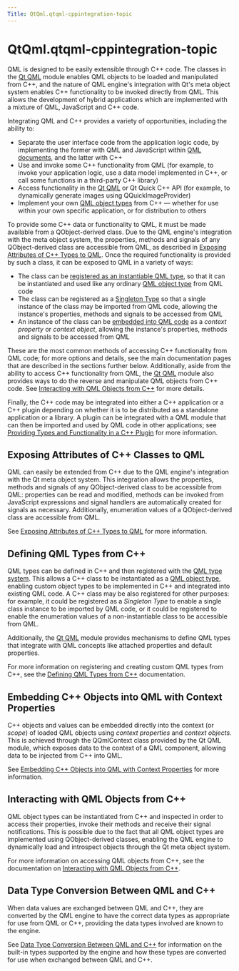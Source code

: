 ```yaml
---
Title: QtQml.qtqml-cppintegration-topic
---
```


# QtQml.qtqml-cppintegration-topic

<span class="subtitle"></span>
<!-- $$$qtqml-cppintegration-topic.html-description -->
<p>QML is designed to be easily extensible through C++ code. The classes in the <a href="QtQml.qtqml-index.md">Qt QML</a> module enables QML objects to be loaded and manipulated from C++, and the nature of QML engine's integration with Qt's meta object system enables C++ functionality to be invoked directly from QML. This allows the development of hybrid applications which are implemented with a mixture of QML, JavaScript and C++ code.</p>
<p>Integrating QML and C++ provides a variety of opportunities, including the ability to:</p>
<ul>
<li>Separate the user interface code from the application logic code, by implementing the former with QML and JavaScript within <a href="QtQml.qtqml-documents-topic.md">QML documents</a>, and the latter with C++</li>
<li>Use and invoke some C++ functionality from QML (for example, to invoke your application logic, use a data model implemented in C++, or call some functions in a third-party C++ library)</li>
<li>Access functionality in the <a href="QtQml.qtqml-index.md">Qt QML</a> or Qt Quick C++ API (for example, to dynamically generate images using QQuickImageProvider)</li>
<li>Implement your own <a href="QtQml.qtqml-typesystem-objecttypes.md">QML object types</a> from C++ — whether for use within your own specific application, or for distribution to others</li>
</ul>
<p>To provide some C++ data or functionality to QML, it must be made available from a QObject-derived class. Due to the QML engine's integration with the meta object system, the properties, methods and signals of any QObject-derived class are accessible from QML, as described in <a href="QtQml.qtqml-cppintegration-exposecppattributes.md">Exposing Attributes of C++ Types to QML</a>. Once the required functionality is provided by such a class, it can be exposed to QML in a variety of ways:</p>
<ul>
<li>The class can be <a href="QtQml.qtqml-cppintegration-definetypes.md#registering-an-instantiable-object-type"> registered as an instantiable QML type</a>, so that it can be instantiated and used like any ordinary <a href="QtQml.qtqml-typesystem-objecttypes.md">QML object type</a> from QML code</li>
<li>The class can be registered as a <a href="QtQml.qtqml-cppintegration-definetypes.md#registering-singleton-objects-with-a-singleton-type">Singleton Type</a> so that a single instance of the class may be imported from QML code, allowing the instance's properties, methods and signals to be accessed from QML</li>
<li>An instance of the class can be <a href="QtQml.qtqml-cppintegration-contextproperties.md">embedded into QML code</a> as a <i>context property</i> or <i>context object</i>, allowing the instance's properties, methods and signals to be accessed from QML</li>
</ul>
<p>These are the most common methods of accessing C++ functionality from QML code; for more options and details, see the main documentation pages that are described in the sections further below. Additionally, aside from the ability to access C++ functionality from QML, the <a href="QtQml.qtqml-index.md">Qt QML</a> module also provides ways to do the reverse and manipulate QML objects from C++ code. See <a href="QtQml.qtqml-cppintegration-interactqmlfromcpp.md">Interacting with QML Objects from C++</a> for more details.</p>
<p>Finally, the C++ code may be integrated into either a C++ application or a C++ plugin depending on whether it is to be distributed as a standalone application or a library. A plugin can be integrated with a QML module that can then be imported and used by QML code in other applications; see <a href="QtQml.qtqml-modules-cppplugins.md">Providing Types and Functionality in a C++ Plugin</a> for more information.</p>
<h2 id="exposing-attributes-of-c-classes-to-qml">Exposing Attributes of C++ Classes to QML</h2>
<p>QML can easily be extended from C++ due to the QML engine's integration with the Qt meta object system. This integration allows the properties, methods and signals of any QObject-derived class to be accessible from QML: properties can be read and modified, methods can be invoked from JavaScript expressions and signal handlers are automatically created for signals as necessary. Additionally, enumeration values of a QObject-derived class are accessible from QML.</p>
<p>See <a href="QtQml.qtqml-cppintegration-exposecppattributes.md">Exposing Attributes of C++ Types to QML</a> for more information.</p>
<h2 id="defining-qml-types-from-c">Defining QML Types from C++</h2>
<p>QML types can be defined in C++ and then registered with the <a href="QtQml.qtqml-typesystem-topic.md">QML type system</a>. This allows a C++ class to be instantiated as a <a href="QtQml.qtqml-typesystem-objecttypes.md">QML object type</a>, enabling custom object types to be implemented in C++ and integrated into existing QML code. A C++ class may be also registered for other purposes: for example, it could be registered as a <i>Singleton Type</i> to enable a single class instance to be imported by QML code, or it could be registered to enable the enumeration values of a non-instantiable class to be accessible from QML.</p>
<p>Additionally, the <a href="QtQml.qtqml-index.md">Qt QML</a> module provides mechanisms to define QML types that integrate with QML concepts like attached properties and default properties.</p>
<p>For more information on registering and creating custom QML types from C++, see the <a href="QtQml.qtqml-cppintegration-definetypes.md">Defining QML Types from C++</a> documentation.</p>
<h2 id="embedding-c-objects-into-qml-with-context-properties">Embedding C++ Objects into QML with Context Properties</h2>
<p>C++ objects and values can be embedded directly into the context (or <i>scope</i>) of loaded QML objects using <i>context properties</i> and <i>context objects</i>. This is achieved through the QQmlContext class provided by the Qt QML module, which exposes data to the context of a QML component, allowing data to be injected from C++ into QML.</p>
<p>See <a href="QtQml.qtqml-cppintegration-contextproperties.md">Embedding C++ Objects into QML with Context Properties</a> for more information.</p>
<h2 id="interacting-with-qml-objects-from-c">Interacting with QML Objects from C++</h2>
<p>QML object types can be instantiated from C++ and inspected in order to access their properties, invoke their methods and receive their signal notifications. This is possible due to the fact that all QML object types are implemented using QObject-derived classes, enabling the QML engine to dynamically load and introspect objects through the Qt meta object system.</p>
<p>For more information on accessing QML objects from C++, see the documentation on <a href="QtQml.qtqml-cppintegration-interactqmlfromcpp.md">Interacting with QML Objects from C++</a>.</p>
<h2 id="data-type-conversion-between-qml-and-c">Data Type Conversion Between QML and C++</h2>
<p>When data values are exchanged between QML and C++, they are converted by the QML engine to have the correct data types as appropriate for use from QML or C++, providing the data types involved are known to the engine.</p>
<p>See <a href="QtQml.qtqml-cppintegration-data.md">Data Type Conversion Between QML and C++</a> for information on the built-in types supported by the engine and how these types are converted for use when exchanged between QML and C++.</p>
<!-- @@@qtqml-cppintegration-topic.html -->
